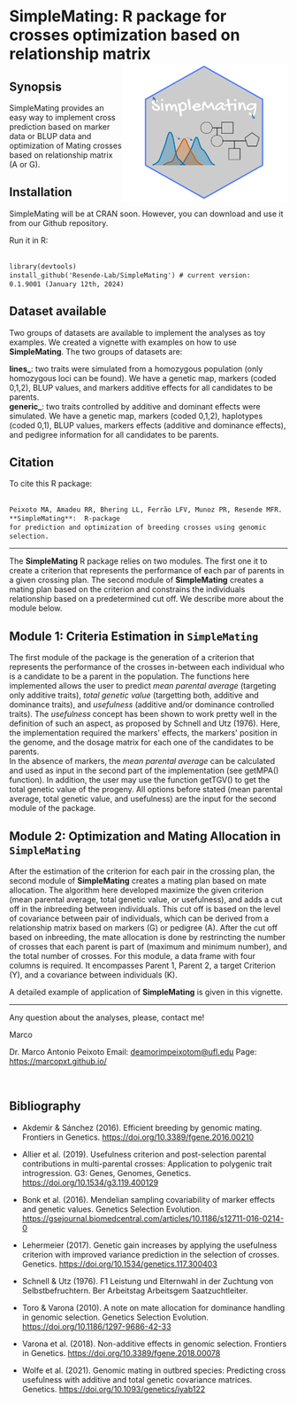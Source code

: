 # SimpleMating: R package for crosses optimization based on relationship matrix <img align="right" width="300" height="250" src="https://github.com/marcopxt/Miscellaneous/blob/main/ppt.png"> 


## Synopsis

SimpleMating provides an easy way to implement cross prediction based on marker data or BLUP data and optimization of Mating crosses based on relationship matrix (A or G).


## Installation

SimpleMating will be at CRAN soon. However, you can download and use it from our Github repository.

Run it in R:

```{r}

library(devtools)
install_github('Resende-Lab/SimpleMating') # current version:  0.1.9001 (January 12th, 2024)

```


## Dataset available

Two groups of datasets are available to implement the analyses as toy examples. We created a vignette with examples on how to use **SimpleMating**. The two groups of datasets are:

**lines_**: two traits were simulated from a homozygous population (only homozygous loci can be found). We have a genetic map, markers (coded 0,1,2), BLUP values, and markers additive effects for all candidates to be parents.  
**generic_**: two traits controlled by additive and dominant effects were simulated.  We have a genetic map, markers (coded 0,1,2), haplotypes (coded 0,1), BLUP values, markers effects (additive and dominance effects), and pedigree information for all candidates to be parents. 

## Citation
To cite this R package:  

```{r}

Peixoto MA, Amadeu RR, Bhering LL, Ferrão LFV, Munoz PR, Resende MFR. **SimpleMating**:  R-package  
for prediction and optimization of breeding crosses using genomic selection.

```

***  

The **SimpleMating** R package relies on two modules. The first one it to create a criterion that represents the performance of each par of parents in a given crossing plan. The second module of **SimpleMating** creates a mating plan based on the criterion and constrains the individuals relationship based on a predetermined cut off. We describe more about the module below.

## Module 1: Criteria Estimation in `SimpleMating` 

The first module of the package is the generation of a criterion that represents the performance of the crosses in-between each individual who is a candidate to be a parent in the population. The functions here implemented allows the user to predict *mean parental average* (targeting only additive traits), *total genetic value* (targetting both, additive and dominance traits), and *usefulness* (additive and/or dominance controlled traits). 
The *usefulness* concept has been shown to work pretty well in the definition of such an aspect, as proposed by Schnell and Utz (1976). Here, the implementation required the markers' effects, the markers' position in the genome, and the dosage matrix for each one of the candidates to be parents.  
In the absence of markers, the *mean parental average* can be calculated and used as input in the second part of the implementation (see getMPA() function). In addition, the user may use the function getTGV() to get the total genetic value of the progeny. 
All options before stated (mean parental average, total genetic value, and usefulness) are the input for the second module of the package.


## Module 2: Optimization and Mating Allocation in `SimpleMating` 

After the estimation of the criterion for each pair in the crossing plan, the second module of **SimpleMating** creates a mating plan based on mate allocation. The algorithm here developed maximize the given criterion (mean parental average, total genetic value, or usefulness), and adds a cut off in the inbreeding between individuals. This cut off is based on the level of covariance between pair of individuals, which can be derived from a relationship matrix based on markers (G) or pedigree (A). After the cut off based on inbreeding, the mate allocation is done by restrincting the number of crosses that each parent is part of (maximum and minimum number), and the total number of crosses.
For this module, a data frame with four columns is required. It encompasses Parent 1, Parent 2, a target Criterion (Y), and a covariance between individuals (K). 

A detailed example of application of **SimpleMating** is given in this vignette.

***

Any question about the analyses, please, contact me!

Marco

Dr. Marco Antonio Peixoto
Email: deamorimpeixotom@ufl.edu
Page: https://marcopxt.github.io/


<br>



## Bibliography


- Akdemir & Sánchez (2016). Efficient breeding by genomic mating. Frontiers in Genetics. https://doi.org/10.3389/fgene.2016.00210  

- Allier et al. (2019). Usefulness criterion and post-selection parental contributions in multi-parental crosses: Application to polygenic trait introgression. G3: Genes, Genomes, Genetics. https://doi.org/10.1534/g3.119.400129  

- Bonk et al. (2016). Mendelian sampling covariability of marker effects and genetic values. Genetics Selection Evolution. https://gsejournal.biomedcentral.com/articles/10.1186/s12711-016-0214-0  

- Lehermeier (2017). Genetic gain increases by applying the usefulness criterion with improved variance prediction in the selection of crosses. Genetics. https://doi.org/10.1534/genetics.117.300403  

- Schnell & Utz (1976). F1 Leistung und Elternwahl in der Zuchtung von Selbstbefruchtern. Ber Arbeitstag Arbeitsgem Saatzuchtleiter. 

- Toro & Varona (2010). A note on mate allocation for dominance handling in genomic selection. Genetics Selection Evolution. https://doi.org/10.1186/1297-9686-42-33   

- Varona et al. (2018). Non-additive effects in genomic selection. Frontiers in Genetics. https://doi.org/10.3389/fgene.2018.00078  

- Wolfe et al. (2021). Genomic mating in outbred species: Predicting cross usefulness with additive and total genetic covariance matrices. Genetics. https://doi.org/10.1093/genetics/iyab122  

